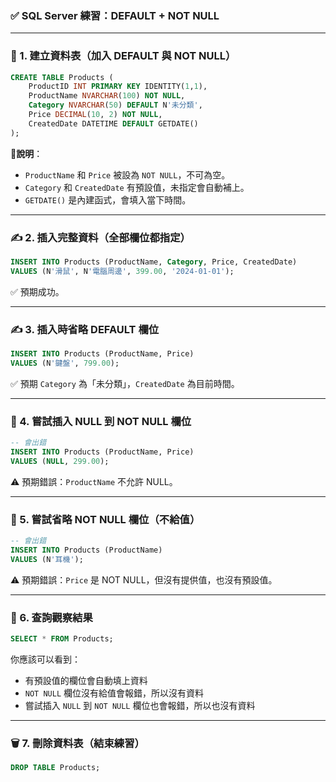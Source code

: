 ### ✅ **SQL Server 練習：DEFAULT + NOT NULL**

---

### 🧱 1. 建立資料表（加入 DEFAULT 與 NOT NULL）

```sql
CREATE TABLE Products (
    ProductID INT PRIMARY KEY IDENTITY(1,1),
    ProductName NVARCHAR(100) NOT NULL,
    Category NVARCHAR(50) DEFAULT N'未分類',
    Price DECIMAL(10, 2) NOT NULL,
    CreatedDate DATETIME DEFAULT GETDATE()
);
```

📌**說明**：

* `ProductName` 和 `Price` 被設為 `NOT NULL`，不可為空。
* `Category` 和 `CreatedDate` 有預設值，未指定會自動補上。
* `GETDATE()` 是內建函式，會填入當下時間。

---

### ✍️ 2. 插入完整資料（全部欄位都指定）

```sql
INSERT INTO Products (ProductName, Category, Price, CreatedDate)
VALUES (N'滑鼠', N'電腦周邊', 399.00, '2024-01-01');
```

✅ 預期成功。

---

### ✍️ 3. 插入時省略 DEFAULT 欄位

```sql
INSERT INTO Products (ProductName, Price)
VALUES (N'鍵盤', 799.00);
```

✅ 預期 `Category` 為「未分類」，`CreatedDate` 為目前時間。

---

### 🧪 4. 嘗試插入 NULL 到 NOT NULL 欄位

```sql
-- 會出錯
INSERT INTO Products (ProductName, Price)
VALUES (NULL, 299.00);
```

⚠️ 預期錯誤：`ProductName` 不允許 NULL。

---

### 🧪 5. 嘗試省略 NOT NULL 欄位（不給值）

```sql
-- 會出錯
INSERT INTO Products (ProductName)
VALUES (N'耳機');
```

⚠️ 預期錯誤：`Price` 是 NOT NULL，但沒有提供值，也沒有預設值。

---

### 🧹 6. 查詢觀察結果

```sql
SELECT * FROM Products;
```

你應該可以看到：

* 有預設值的欄位會自動填上資料
* `NOT NULL` 欄位沒有給值會報錯，所以沒有資料
* 嘗試插入 `NULL` 到 `NOT NULL` 欄位也會報錯，所以也沒有資料

---

### 🗑️ 7. 刪除資料表（結束練習）

```sql
DROP TABLE Products;
```

